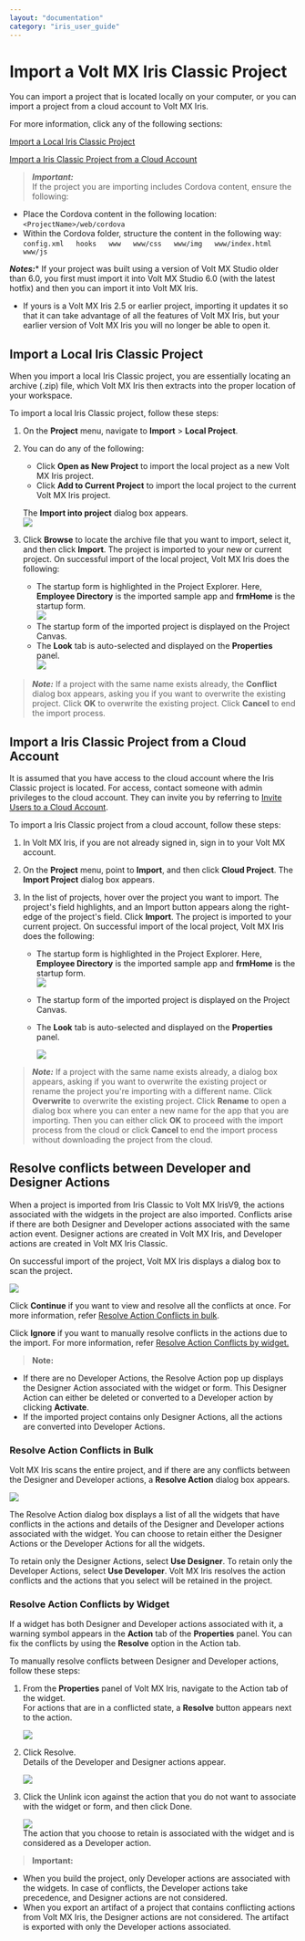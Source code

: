 ```yaml
---
layout: "documentation"
category: "iris_user_guide"
---
```

                          


Import a Volt MX Iris Classic Project
========================================

You can import a project that is located locally on your computer, or you can import a project from a cloud account to Volt MX Iris.

For more information, click any of the following sections:

[Import a Local Iris Classic Project](#import-a-local-iris-classic-project)

[Import a Iris Classic Project from a Cloud Account](#import-a-iris-classic-project-from-a-cloud-account)

> **_Important:_**  
If the project you are importing includes Cordova content, ensure the following:

*   Place the Cordova content in the following location:  
    `<ProjectName>/web/cordova`
*   Within the Cordova folder, structure the content in the following way:  
    `config.xml  
    hooks  
    www  
    www/css  
    www/img  
    www/index.html  
    www/js`

**_Notes:_***   If your project was built using a version of Volt MX Studio older than 6.0, you first must import it into Volt MX Studio 6.0 (with the latest hotfix) and then you can import it into Volt MX Iris.
*   If yours is a Volt MX Iris 2.5 or earlier project, importing it updates it so that it can take advantage of all the features of Volt MX Iris, but your earlier version of Volt MX Iris you will no longer be able to open it.

Import a Local Iris Classic Project
-----------------------------------------

When you import a local Iris Classic project, you are essentially locating an archive (.zip) file, which Volt MX Iris then extracts into the proper location of your workspace.

To import a local Iris Classic project, follow these steps:

1.  On the **Project** menu, navigate to **Import** > **Local Project**.
2.  You can do any of the following:
    
    *   Click **Open as New Project** to import the local project as a new Volt MX Iris project.
    *   Click **Add to Current Project** to import the local project to the current Volt MX Iris project.
    
    The **Import into project** dialog box appears.  
    ![](Resources/Images/Employee_Directory_Import_into_Project.PNG)
    
3.  Click **Browse** to locate the archive file that you want to import, select it, and then click **Import**. The project is imported to your new or current project. On successful import of the local project, Volt MX Iris does the following:
    *   The startup form is highlighted in the Project Explorer. Here, **Employee Directory** is the imported sample app and **frmHome** is the startup form.  
        ![](Resources/Images/Employee_Directory_Project_Explorer.PNG)
    *   The startup form of the imported project is displayed on the Project Canvas.
    *   The **Look** tab is auto-selected and displayed on the **Properties** panel.  
        ![](Resources/Images/Employee_Directory_Properties_Panel.PNG)

> **_Note:_** If a project with the same name exists already, the **Conflict** dialog box appears, asking you if you want to overwrite the existing project. Click **OK** to overwrite the existing project. Click **Cancel** to end the import process.

Import a Iris Classic Project from a Cloud Account
--------------------------------------------------------

It is assumed that you have access to the cloud account where the Iris Classic project is located. For access, contact someone with admin privileges to the cloud account. They can invite you by referring to [Invite Users to a Cloud Account](ShareProjectOnTheCloud.html#invite-users-to-a-cloud-account).

To import a Iris Classic project from a cloud account, follow these steps:

1.  In Volt MX Iris, if you are not already signed in, sign in to your Volt MX account.
2.  On the **Project** menu, point to **Import**, and then click **Cloud Project**. The **Import Project** dialog box appears.  
    
3.  In the list of projects, hover over the project you want to import. The project's field highlights, and an Import button appears along the right-edge of the project's field. Click **Import**. The project is imported to your current project. On successful import of the local project, Volt MX Iris does the following:
    *   The startup form is highlighted in the Project Explorer. Here, **Employee Directory** is the imported sample app and **frmHome** is the startup form.  
        ![](Resources/Images/Employee_Directory_Project_Explorer.PNG)
    *   The startup form of the imported project is displayed on the Project Canvas.
        
    *   The **Look** tab is auto-selected and displayed on the **Properties** panel.  
          
        ![](Resources/Images/Employee_Directory_Properties_Panel.PNG)

> **_Note:_** If a project with the same name exists already, a dialog box appears, asking if you want to overwrite the existing project or rename the project you're importing with a different name. Click **Overwrite** to overwrite the existing project. Click **Rename** to open a dialog box where you can enter a new name for the app that you are importing. Then you can either click **OK** to proceed with the import process from the cloud or click **Cancel** to end the import process without downloading the project from the cloud.

Resolve conflicts between Developer and Designer Actions
--------------------------------------------------------

When a project is imported from Iris Classic to Volt MX IrisV9, the actions associated with the widgets in the project are also imported. Conflicts arise if there are both Designer and Developer actions associated with the same action event. Designer actions are created in Volt MX Iris, and Developer actions are created in Volt MX Iris Classic.

On successful import of the project, Volt MX Iris displays a dialog box to scan the project.  

![](Resources/Images/ScanConflict_363x135.png)

Click **Continue** if you want to view and resolve all the conflicts at once. For more information, refer [Resolve Action Conflicts in bulk](#resolve-action-conflicts-in-bulk).

Click **Ignore** if you want to manually resolve conflicts in the actions due to the import. For more information, refer [Resolve Action Conflicts by widget.](#resolve-action-conflicts-by-widget)

> **Note:**  
*   If there are no Developer Actions, the Resolve Action pop up displays the Designer Action associated with the widget or form. This Designer Action can either be deleted or converted to a Developer action by clicking **Activate**.  
*   If the imported project contains only Designer Actions, all the actions are converted into Developer Actions.  

### Resolve Action Conflicts in Bulk

Volt MX  Iris scans the entire project, and if there are any conflicts between the Designer and Developer actions, a **Resolve Action** dialog box appears.  

![](Resources/Images/ResolveConflicts_695x346.png)

The Resolve Action dialog box displays a list of all the widgets that have conflicts in the actions and details of the Designer and Developer actions associated with the widget. You can choose to retain either the Designer Actions or the Developer Actions for all the widgets.

To retain only the Designer Actions, select **Use Designer**. To retain only the Developer Actions, select **Use Developer**. Volt MX Iris resolves the action conflicts and the actions that you select will be retained in the project.

### Resolve Action Conflicts by Widget

If a widget has both Designer and Developer actions associated with it, a warning symbol appears in the **Action** tab of the **Properties** panel. You can fix the conflicts by using the **Resolve** option in the Action tab.

To manually resolve conflicts between Designer and Developer actions, follow these steps:

1.  From the **Properties** panel of Volt MX Iris, navigate to the Action tab of the widget.  
    For actions that are in a conflicted state, a **Resolve** button appears next to the action.  
    
    ![](Resources/Images/Conflict_Action.png)
    
2.  Click Resolve.  
    Details of the Developer and Designer actions appear.  
    
    ![](Resources/Images/ResolveAction_524x259.png)
    
3.  Click the Unlink icon against the action that you do not want to associate with the widget or form, and then click Done.  
    
    ![](Resources/Images/Unlink_Action_526x259.png)  
    The action that you choose to retain is associated with the widget and is considered as a Developer action.
    

> **Important:**  
*   When you build the project, only Developer actions are associated with the widgets. In case of conflicts, the Developer actions take precedence, and Designer actions are not considered.  
*   When you export an artifact of a project that contains conflicting actions from Volt MX Iris, the Designer actions are not considered. The artifact is exported with only the Developer actions associated.  
